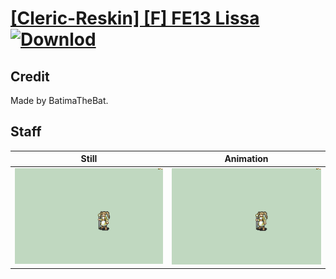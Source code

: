 # [\[Cleric-Reskin\] \[F\] FE13 Lissa](./) [![Downlod](https://img.shields.io/badge/Download--red?style=social&logo=github)](https://minhaskamal.github.io/DownGit/#/home?url=https://github.com/Klokinator/FE-Repo/tree/main/Battle%20Animations%2FMagi%20-%20Holy-Type%2F%5BCleric-Reskin%5D%20%5BF%5D%20FE13%20Lissa%2F7.%20Staff)

## Credit

Made by BatimaTheBat.

## Staff

| Still | Animation |
| :---: | :-------: |
| ![Staff still](./Staff_000.png) | ![Staff animation](./Staff.gif) |
